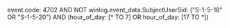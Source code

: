 event.code: 4702 AND NOT winlog.event_data.SubjectUserSid: ("S-1-5-18" OR "S-1-5-20") AND (hour_of_day: [* TO 7] OR hour_of_day: [17 TO *])
